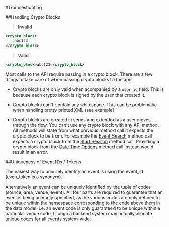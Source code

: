 #Troubleshooting

##Handling Crypto Blocks
> **Invalid**

```xml
<crypto_block>
    abc123
</crypto_block>
```

> **Valid**

```xml
<crypto_block>abc123</crypto_block>
```

Most calls to the API require passing in a crypto block. There are a few things
to take care of when passing crypto blocks to the api:

* Crypto blocks are only valid when acompanied by a `user_id` field. This is
  because each crypto block is signed by the user that created it.

* Crypto blocks can't contain any whitespace. This can be problematic when
  handling pretty printed XML (see example)

* Crypto blocks are created in series and extended as a user moves through the
  flow. You can't use any crypto block with any API method.
  All methods will state from what previous method call it expects the crypto
  block to be from. For example the [Event Search](#event-search) method call
  expects a crypto block from the [Start Session](#start-session) method call.
  Providing a crypto block from the [Date Time Options](#date-time-options) 
  method call instead would result in an error.


##Uniqueness of Event IDs / Tokens

The easiest way to uniquely identify an event is using the event_id (even_token is a synonym).

Alternatively an event can be uniquely identified by the tuple of codes
(source, area, venue, event). All four parts are required
to guarantee that an event is being uniquely specified, as the various
codes are only defined to be unique within the namespace corresponding
to the code above them in the data model. i.e. an event code is only
guaranteed to be unique within a particular venue code, though a backend
system may actually allocate unique codes for all events system-wide.